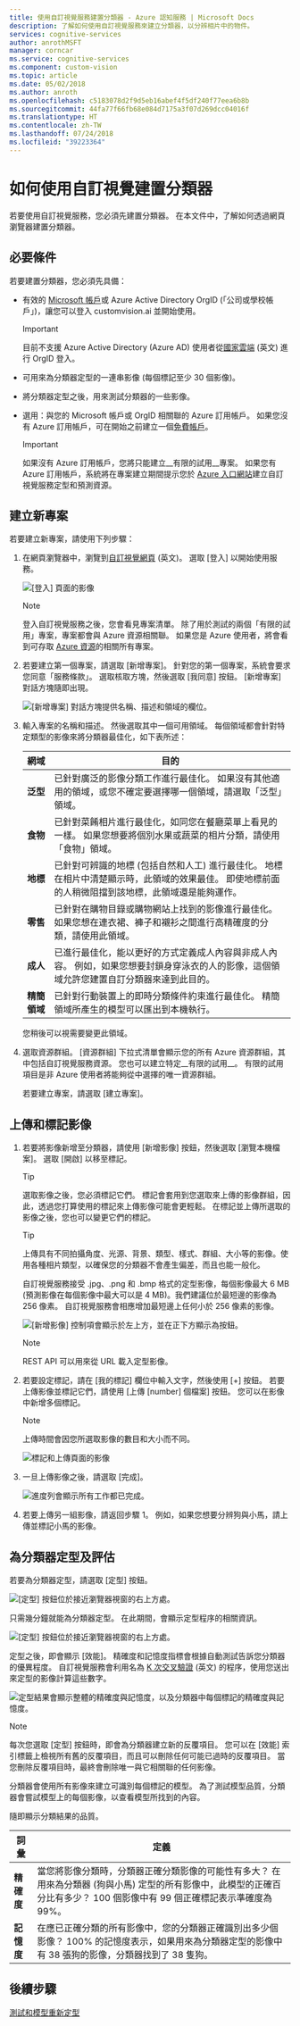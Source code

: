 ```yaml
---
title: 使用自訂視覺服務建置分類器 - Azure 認知服務 | Microsoft Docs
description: 了解如何使用自訂視覺服務來建立分類器，以分辨相片中的物件。
services: cognitive-services
author: anrothMSFT
manager: corncar
ms.service: cognitive-services
ms.component: custom-vision
ms.topic: article
ms.date: 05/02/2018
ms.author: anroth
ms.openlocfilehash: c5183078d2f9d5eb16abef4f5df240f77eea6b8b
ms.sourcegitcommit: 44fa77f66fb68e084d7175a3f07d269dcc04016f
ms.translationtype: HT
ms.contentlocale: zh-TW
ms.lasthandoff: 07/24/2018
ms.locfileid: "39223364"
---
```

# <a name="how-to-build-a-classifier-with-custom-vision"></a>如何使用自訂視覺建置分類器

若要使用自訂視覺服務，您必須先建置分類器。 在本文件中，了解如何透過網頁瀏覽器建置分類器。

## <a name="prerequisites"></a>必要條件

若要建置分類器，您必須先具備：

- 有效的 [Microsoft 帳戶](https://account.microsoft.com/account)或 Azure Active Directory OrgID (「公司或學校帳戶」)，讓您可以登入 customvision.ai 並開始使用。

    > [!IMPORTANT] 
    > 目前不支援 Azure Active Directory (Azure AD) 使用者從[國家雲端](https://www.microsoft.com/en-us/trustcenter/cloudservices/nationalcloud) \(英文\) 進行 OrgID 登入。

- 可用來為分類器定型的一連串影像 (每個標記至少 30 個影像)。

- 將分類器定型之後，用來測試分類器的一些影像。

- 選用：與您的 Microsoft 帳戶或 OrgID 相關聯的 Azure 訂用帳戶。 如果您沒有 Azure 訂用帳戶，可在開始之前建立一個[免費帳戶](https://azure.microsoft.com/free/?WT.mc_id=A261C142F)。

    > [!IMPORTANT]
    > 如果沒有 Azure 訂用帳戶，您將只能建立__有限的試用__專案。 如果您有 Azure 訂用帳戶，系統將在專案建立期間提示您於 [Azure 入口網站](https://portal.azure.com/?microsoft_azure_marketplace_ItemHideKey=microsoft_azure_cognitiveservices_customvision#create/Microsoft.CognitiveServicesCustomVision)建立自訂視覺服務定型和預測資源。   

## <a name="create-a-new-project"></a>建立新專案

若要建立新專案，請使用下列步驟：

1. 在網頁瀏覽器中，瀏覽到[自訂視覺網頁](https://customvision.ai) \(英文\)。 選取 [登入] 以開始使用服務。

    ![[登入] 頁面的影像](./media/getting-started-build-a-classifier/custom-vision-web-ui.png)

    > [!NOTE]
    > 登入自訂視覺服務之後，您會看見專案清單。 除了用於測試的兩個「有限的試用」專案，專案都會與 Azure 資源相關聯。 如果您是 Azure 使用者，將會看到可存取 [Azure 資源](https://docs.microsoft.com/azure/guides/developer/azure-developer-guide#grant-access-to-resources)的相關所有專案。 

2. 若要建立第一個專案，請選取 [新增專案]。 針對您的第一個專案，系統會要求您同意「服務條款」。 選取核取方塊，然後選取 [我同意] 按鈕。 [新增專案] 對話方塊隨即出現。

    ![[新增專案] 對話方塊提供名稱、描述和領域的欄位。](./media/getting-started-build-a-classifier/new-project.png)

3. 輸入專案的名稱和描述。 然後選取其中一個可用領域。 每個領域都會針對特定類型的影像來將分類器最佳化，如下表所述：

    |網域|目的|
    |---|---|
    |__泛型__| 已針對廣泛的影像分類工作進行最佳化。 如果沒有其他適用的領域，或您不確定要選擇哪一個領域，請選取「泛型」領域。 |
    |__食物__|已針對菜餚相片進行最佳化，如同您在餐廳菜單上看見的一樣。 如果您想要將個別水果或蔬菜的相片分類，請使用「食物」領域。|
    |__地標__|已針對可辨識的地標 (包括自然和人工) 進行最佳化。 地標在相片中清楚顯示時，此領域的效果最佳。 即使地標前面的人稍微阻擋到該地標，此領域還是能夠運作。|
    |__零售__|已針對在購物目錄或購物網站上找到的影像進行最佳化。 如果您想在連衣裙、褲子和襯衫之間進行高精確度的分類，請使用此領域。|
    |__成人__|已進行最佳化，能以更好的方式定義成人內容與非成人內容。 例如，如果您想要封鎖身穿泳衣的人的影像，這個領域允許您建置自訂分類器來達到此目的。|
    |__精簡領域__| 已針對行動裝置上的即時分類條件約束進行最佳化。 精簡領域所產生的模型可以匯出到本機執行。|

    您稍後可以視需要變更此領域。

4. 選取資源群組。 [資源群組] 下拉式清單會顯示您的所有 Azure 資源群組，其中包括自訂視覺服務資源。 您也可以建立特定__有限的試用__。 有限的試用項目是非 Azure 使用者將能夠從中選擇的唯一資源群組。

    若要建立專案，請選取 [建立專案]。

## <a name="upload-and-tag-images"></a>上傳和標記影像

1. 若要將影像新增至分類器，請使用 [新增影像] 按鈕，然後選取 [瀏覽本機檔案]。 選取 [開啟] 以移至標記。

    > [!TIP]
    > 選取影像之後，您必須標記它們。 標記會套用到您選取來上傳的影像群組，因此，透過您打算使用的標記來上傳影像可能會更輕鬆。 在標記並上傳所選取的影像之後，您也可以變更它們的標記。

    > [!TIP]
    > 上傳具有不同拍攝角度、光源、背景、類型、樣式、群組、大小等的影像。使用各種相片類型，以確保您的分類器不會產生偏差，而且也能一般化。

    自訂視覺服務接受 .jpg、.png 和 .bmp 格式的定型影像，每個影像最大 6 MB (預測影像在每個影像中最大可以是 4 MB)。我們建議位於最短邊的影像為 256 像素。 自訂視覺服務會相應增加最短邊上任何小於 256 像素的影像。

    ![[新增影像] 控制項會顯示於左上方，並在正下方顯示為按鈕。](./media/getting-started-build-a-classifier/add-images01.png)

    >[!NOTE] 
    > REST API 可以用來從 URL 載入定型影像。

2. 若要設定標記，請在 [我的標記] 欄位中輸入文字，然後使用 [+] 按鈕。 若要上傳影像並標記它們，請使用 [上傳 [number] 個檔案] 按鈕。 您可以在影像中新增多個標記。 

    > [!NOTE]
    > 上傳時間會因您所選取影像的數目和大小而不同。

    ![標記和上傳頁面的影像](./media/getting-started-build-a-classifier/add-images03.png)

3. 一旦上傳影像之後，請選取 [完成]。

    ![進度列會顯示所有工作都已完成。](./media/getting-started-build-a-classifier/add-images04.png)

4. 若要上傳另一組影像，請返回步驟 1。 例如，如果您想要分辨狗與小馬，請上傳並標記小馬的影像。

## <a name="train-and-evaluate-the-classifier"></a>為分類器定型及評估

若要為分類器定型，請選取 [定型] 按鈕。

![[定型] 按鈕位於接近瀏覽器視窗的右上方處。](./media/getting-started-build-a-classifier/train01.png)

只需幾分鐘就能為分類器定型。 在此期間，會顯示定型程序的相關資訊。

![[定型] 按鈕位於接近瀏覽器視窗的右上方處。](./media/getting-started-build-a-classifier/train02.png)

定型之後，即會顯示 [效能]。 精確度和記憶度指標會根據自動測試告訴您分類器的優異程度。 自訂視覺服務會利用名為 [K 次交叉驗證](https://en.wikipedia.org/wiki/Cross-validation_(statistics)) \(英文\) 的程序，使用您送出來定型的影像計算這些數字。

![定型結果會顯示整體的精確度與記憶度，以及分類器中每個標記的精確度與記憶度。](./media/getting-started-build-a-classifier/train03.png)

> [!NOTE] 
> 每次您選取 [定型] 按鈕時，即會為分類器建立新的反覆項目。 您可以在 [效能] 索引標籤上檢視所有舊的反覆項目，而且可以刪除任何可能已過時的反覆項目。 當您刪除反覆項目時，最終會刪除唯一與它相關聯的任何影像。

分類器會使用所有影像來建立可識別每個標記的模型。 為了測試模型品質，分類器會嘗試模型上的每個影像，以查看模型所找到的內容。

隨即顯示分類結果的品質。

|詞彙|定義|
|---|---|
|__精確度__|當您將影像分類時，分類器正確分類影像的可能性有多大？ 在用來為分類器 (狗與小馬) 定型的所有影像中，此模型的正確百分比有多少？ 100 個影像中有 99 個正確標記表示準確度為 99%。|
|__記憶度__|在應已正確分類的所有影像中，您的分類器正確識別出多少個影像？ 100% 的記憶度表示，如果用來為分類器定型的影像中有 38 張狗的影像，分類器找到了 38 隻狗。|

## <a name="next-steps"></a>後續步驟

[測試和模型重新定型](test-your-model.md)

